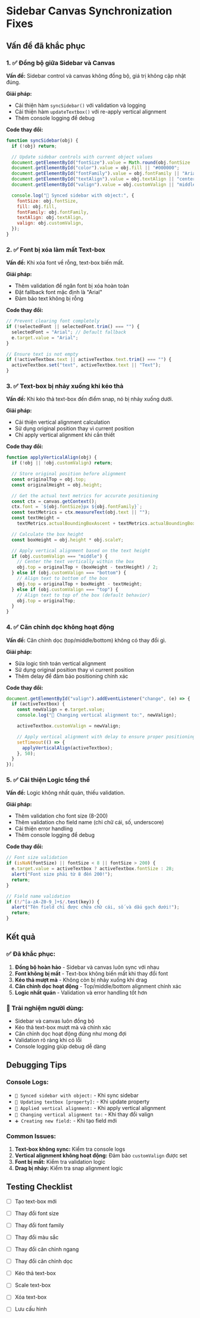# Sidebar Canvas Synchronization Fixes

## Vấn đề đã khắc phục

### 1. ✅ Đồng bộ giữa Sidebar và Canvas

**Vấn đề:** Sidebar control và canvas không đồng bộ, giá trị không cập nhật đúng.

**Giải pháp:**

- Cải thiện hàm `syncSidebar()` với validation và logging
- Cải thiện hàm `updateTextbox()` với re-apply vertical alignment
- Thêm console logging để debug

**Code thay đổi:**

```javascript
function syncSidebar(obj) {
  if (!obj) return;

  // Update sidebar controls with current object values
  document.getElementById("fontSize").value = Math.round(obj.fontSize || 28);
  document.getElementById("color").value = obj.fill || "#000000";
  document.getElementById("fontFamily").value = obj.fontFamily || "Arial";
  document.getElementById("textAlign").value = obj.textAlign || "center";
  document.getElementById("valign").value = obj.customValign || "middle";

  console.log("🔄 Synced sidebar with object:", {
    fontSize: obj.fontSize,
    fill: obj.fill,
    fontFamily: obj.fontFamily,
    textAlign: obj.textAlign,
    valign: obj.customValign,
  });
}
```

### 2. ✅ Font bị xóa làm mất Text-box

**Vấn đề:** Khi xóa font về rỗng, text-box biến mất.

**Giải pháp:**

- Thêm validation để ngăn font bị xóa hoàn toàn
- Đặt fallback font mặc định là "Arial"
- Đảm bảo text không bị rỗng

**Code thay đổi:**

```javascript
// Prevent clearing font completely
if (!selectedFont || selectedFont.trim() === "") {
  selectedFont = "Arial"; // Default fallback
  e.target.value = "Arial";
}

// Ensure text is not empty
if (!activeTextbox.text || activeTextbox.text.trim() === "") {
  activeTextbox.set("text", activeTextbox.text || "Text");
}
```

### 3. ✅ Text-box bị nhảy xuống khi kéo thả

**Vấn đề:** Khi kéo thả text-box đến điểm snap, nó bị nhảy xuống dưới.

**Giải pháp:**

- Cải thiện vertical alignment calculation
- Sử dụng original position thay vì current position
- Chỉ apply vertical alignment khi cần thiết

**Code thay đổi:**

```javascript
function applyVerticalAlign(obj) {
  if (!obj || !obj.customValign) return;

  // Store original position before alignment
  const originalTop = obj.top;
  const originalHeight = obj.height;

  // Get the actual text metrics for accurate positioning
  const ctx = canvas.getContext();
  ctx.font = `${obj.fontSize}px ${obj.fontFamily}`;
  const textMetrics = ctx.measureText(obj.text || "");
  const textHeight =
    textMetrics.actualBoundingBoxAscent + textMetrics.actualBoundingBoxDescent;

  // Calculate the box height
  const boxHeight = obj.height * obj.scaleY;

  // Apply vertical alignment based on the text height
  if (obj.customValign === "middle") {
    // Center the text vertically within the box
    obj.top = originalTop + (boxHeight - textHeight) / 2;
  } else if (obj.customValign === "bottom") {
    // Align text to bottom of the box
    obj.top = originalTop + boxHeight - textHeight;
  } else if (obj.customValign === "top") {
    // Align text to top of the box (default behavior)
    obj.top = originalTop;
  }
}
```

### 4. ✅ Căn chỉnh dọc không hoạt động

**Vấn đề:** Căn chỉnh dọc (top/middle/bottom) không có thay đổi gì.

**Giải pháp:**

- Sửa logic tính toán vertical alignment
- Sử dụng original position thay vì current position
- Thêm delay để đảm bảo positioning chính xác

**Code thay đổi:**

```javascript
document.getElementById("valign").addEventListener("change", (e) => {
  if (activeTextbox) {
    const newValign = e.target.value;
    console.log("🔄 Changing vertical alignment to:", newValign);

    activeTextbox.customValign = newValign;

    // Apply vertical alignment with delay to ensure proper positioning
    setTimeout(() => {
      applyVerticalAlign(activeTextbox);
    }, 50);
  }
});
```

### 5. ✅ Cải thiện Logic tổng thể

**Vấn đề:** Logic không nhất quán, thiếu validation.

**Giải pháp:**

- Thêm validation cho font size (8-200)
- Thêm validation cho field name (chỉ chữ cái, số, underscore)
- Cải thiện error handling
- Thêm console logging để debug

**Code thay đổi:**

```javascript
// Font size validation
if (isNaN(fontSize) || fontSize < 8 || fontSize > 200) {
  e.target.value = activeTextbox ? activeTextbox.fontSize : 28;
  alert("Font size phải từ 8 đến 200!");
  return;
}

// Field name validation
if (!/^[a-zA-Z0-9_]+$/.test(key)) {
  alert("Tên field chỉ được chứa chữ cái, số và dấu gạch dưới!");
  return;
}
```

## Kết quả

### ✅ Đã khắc phục:

1. **Đồng bộ hoàn hảo** - Sidebar và canvas luôn sync với nhau
2. **Font không bị mất** - Text-box không biến mất khi thay đổi font
3. **Kéo thả mượt mà** - Không còn bị nhảy xuống khi drag
4. **Căn chỉnh dọc hoạt động** - Top/middle/bottom alignment chính xác
5. **Logic nhất quán** - Validation và error handling tốt hơn

### 🎯 Trải nghiệm người dùng:

- Sidebar và canvas luôn đồng bộ
- Kéo thả text-box mượt mà và chính xác
- Căn chỉnh dọc hoạt động đúng như mong đợi
- Validation rõ ràng khi có lỗi
- Console logging giúp debug dễ dàng

## Debugging Tips

### Console Logs:

- `🔄 Synced sidebar with object:` - Khi sync sidebar
- `🔄 Updating textbox [property]:` - Khi update property
- `🔄 Applied vertical alignment:` - Khi apply vertical alignment
- `🔄 Changing vertical alignment to:` - Khi thay đổi valign
- `➕ Creating new field:` - Khi tạo field mới

### Common Issues:

1. **Text-box không sync:** Kiểm tra console logs
2. **Vertical alignment không hoạt động:** Đảm bảo `customValign` được set
3. **Font bị mất:** Kiểm tra validation logic
4. **Drag bị nhảy:** Kiểm tra snap alignment logic

## Testing Checklist

- [ ] Tạo text-box mới
- [ ] Thay đổi font size
- [ ] Thay đổi font family
- [ ] Thay đổi màu sắc
- [ ] Thay đổi căn chỉnh ngang
- [ ] Thay đổi căn chỉnh dọc
- [ ] Kéo thả text-box
- [ ] Scale text-box
- [ ] Xóa text-box
- [ ] Lưu cấu hình

